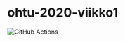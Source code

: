 # ohtu-2020-viikko1 

![GitHub Actions](https://github.com/ikpa/ohtu-2020-viikko1/workflows/Java%20CI%20with%20Gradle/badge.svg)
